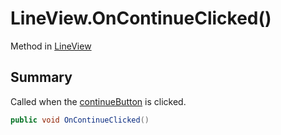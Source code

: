 # LineView.OnContinueClicked()

Method in [LineView](/docs/api/csharp/yarn.unity.legacy.lineview.md)

## Summary


Called when the  [continueButton](yarn.unity.legacy.lineview.continuebutton.md)  is clicked.


```csharp
public void OnContinueClicked()
```

